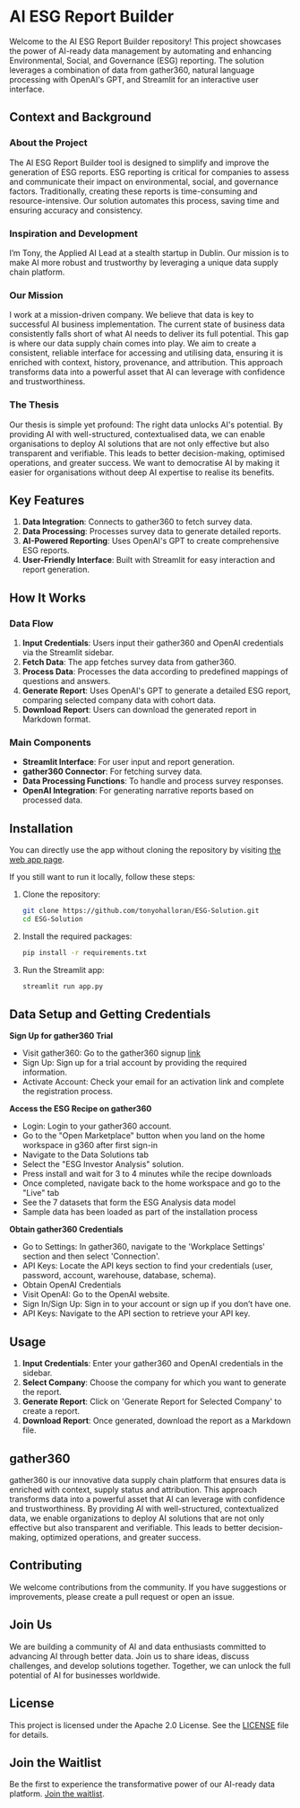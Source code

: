 # AI ESG Report Builder

Welcome to the AI ESG Report Builder repository! This project showcases the power of AI-ready data management by automating and enhancing Environmental, Social, and Governance (ESG) reporting. The solution leverages a combination of data from gather360, natural language processing with OpenAI's GPT, and Streamlit for an interactive user interface.

## Context and Background

### About the Project

The AI ESG Report Builder tool is designed to simplify and improve the generation of ESG reports. ESG reporting is critical for companies to assess and communicate their impact on environmental, social, and governance factors. Traditionally, creating these reports is time-consuming and resource-intensive. Our solution automates this process, saving time and ensuring accuracy and consistency.

### Inspiration and Development

I’m Tony, the Applied AI Lead at a stealth startup in Dublin. Our mission is to make AI more robust and trustworthy by leveraging a unique data supply chain platform. 


### Our Mission
I work at a mission-driven company.
We believe that data is key to successful AI business implementation.
The current state of business data consistently falls short of what AI needs to deliver its full potential. This gap is where our data supply chain comes into play. We aim to create a consistent, reliable interface for accessing and utilising data, ensuring it is enriched with context, history, provenance, and attribution. This approach transforms data into a powerful asset that AI can leverage with confidence and trustworthiness.

### The Thesis
Our thesis is simple yet profound: The right data unlocks AI's potential. By providing AI with well-structured, contextualised data, we can enable organisations to deploy AI solutions that are not only effective but also transparent and verifiable. This leads to better decision-making, optimised operations, and greater success. We want to democratise AI by making it easier for organisations without deep AI expertise to realise its benefits.

## Key Features

1. **Data Integration**: Connects to gather360 to fetch survey data.
2. **Data Processing**: Processes survey data to generate detailed reports.
3. **AI-Powered Reporting**: Uses OpenAI's GPT to create comprehensive ESG reports.
4. **User-Friendly Interface**: Built with Streamlit for easy interaction and report generation.

## How It Works

### Data Flow

1. **Input Credentials**: Users input their gather360 and OpenAI credentials via the Streamlit sidebar.
2. **Fetch Data**: The app fetches survey data from gather360.
3. **Process Data**: Processes the data according to predefined mappings of questions and answers.
4. **Generate Report**: Uses OpenAI's GPT to generate a detailed ESG report, comparing selected company data with cohort data.
5. **Download Report**: Users can download the generated report in Markdown format.

### Main Components

- **Streamlit Interface**: For user input and report generation.
- **gather360 Connector**: For fetching survey data.
- **Data Processing Functions**: To handle and process survey responses.
- **OpenAI Integration**: For generating narrative reports based on processed data.

## Installation

You can directly use the app without cloning the repository by visiting [the web app page](https://esg-solution.streamlit.app/).

If you still want to run it locally, follow these steps:

1. Clone the repository:
   ```bash
   git clone https://github.com/tonyohalloran/ESG-Solution.git
   cd ESG-Solution
   ```

2. Install the required packages:
   ```bash
   pip install -r requirements.txt
   ```

3. Run the Streamlit app:
   ```bash
   streamlit run app.py
   ```

## Data Setup and Getting Credentials 
**Sign Up for gather360 Trial**
- Visit gather360: Go to the gather360 signup [link](https://app.g360.io/signup) 
- Sign Up: Sign up for a trial account by providing the required information.
- Activate Account: Check your email for an activation link and complete the registration process.

**Access the ESG Recipe on gather360**
- Login: Login to your gather360 account.
- Go to the "Open Marketplace" button when you land on the home workspace in g360 after first sign-in
- Navigate to the Data Solutions tab
- Select the "ESG Investor Analysis" solution.
- Press install and wait for 3 to 4 minutes while the recipe downloads
- Once completed, navigate back to the home workspace and go to the "Live" tab
- See the 7 datasets that form the ESG Analysis data model
- Sample data has been loaded as part of the installation process

**Obtain gather360 Credentials**
- Go to Settings: In gather360, navigate to the 'Workplace Settings' section and then select 'Connection'.
- API Keys: Locate the API keys section to find your credentials (user, password, account, warehouse, database, schema).
- Obtain OpenAI Credentials
- Visit OpenAI: Go to the OpenAI website.
- Sign In/Sign Up: Sign in to your account or sign up if you don’t have one.
- API Keys: Navigate to the API section to retrieve your API key.


## Usage

1. **Input Credentials**: Enter your gather360 and OpenAI credentials in the sidebar.
2. **Select Company**: Choose the company for which you want to generate the report.
3. **Generate Report**: Click on 'Generate Report for Selected Company' to create a report.
4. **Download Report**: Once generated, download the report as a Markdown file.

## gather360

gather360 is our innovative data supply chain platform that ensures data is enriched with context, supply status and attribution. This approach transforms data into a powerful asset that AI can leverage with confidence and trustworthiness. By providing AI with well-structured, contextualized data, we enable organizations to deploy AI solutions that are not only effective but also transparent and verifiable. This leads to better decision-making, optimized operations, and greater success.

## Contributing

We welcome contributions from the community. If you have suggestions or improvements, please create a pull request or open an issue.

## Join Us

We are building a community of AI and data enthusiasts committed to advancing AI through better data. Join us to share ideas, discuss challenges, and develop solutions together. Together, we can unlock the full potential of AI for businesses worldwide.

## License

This project is licensed under the Apache 2.0 License. See the [LICENSE](LICENSE) file for details.

## Join the Waitlist

Be the first to experience the transformative power of our AI-ready data platform. [Join the waitlist](https://tonyohalloran.ie/).

